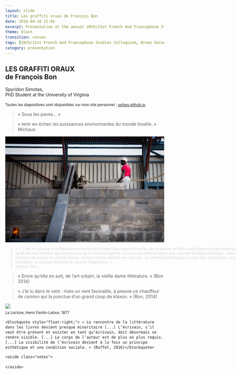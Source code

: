 ```yaml
---
layout: slide
title: Les graffiti oraux de François Bon
date: 2018-04-10 22:01
excerpt: Presentation at the annual 20th/21st French And Francophone Studies Colloquium, "Sous les pavés..." at Brown, RI.
theme: black
transition: convex
tags: [20th/21st French And Francophone Studies Colloquium, Brown University, Sous les pavés...]
category: presentation
---
```

<!-- Page de titre -->
<section>
  <h2>LES GRAFFITI ORAUX <br>
  de François Bon</h2>
  <!-- <h3>ou la lecture à haute voix dans un espace public comme activisme radical</h3> -->
  <p>Spyridon Simotas, <br>
  PhD Student at the University of Virginia</p>
  <p>
  <small>Toutes les diapositives sont disponibles sur mon site personnel : <a href="https://ss4ws.github.io/blog/2018/Brown/#/">ss4ws.github.io</a></small>
  </p>
</section>

<!-- 1. Introduction: «RONDS-POINTS» -->
<section data-background-image="/assets/img/2018/04/Brown/ronds-points.png">


<!-- SPEAKER NOTES -->
  <aside class="notes">

  </aside>
<!-- END SPEAKER NOTES -->
</section>

<!-- 2. Sous les pavés -->
<section data-background-image="/assets/img/2018/04/Brown/sous-les-paves.jpg">
  <blockquote>« Sous les pavés... »</blockquote>

<!-- SPEAKER NOTES -->
  <aside class="notes">

  </aside>
<!-- END SPEAKER NOTES -->
</section>

<!-- 3. Michaux -->
<section data-background-image="/assets/img/2018/04/Brown/michaux.jpg">
  <blockquote>« tenir en échec les puissances environnantes du monde hostile. » Michaux</blockquote>

<!-- SPEAKER NOTES -->
  <aside class="notes">

  </aside>
<!-- END SPEAKER NOTES -->
</section>


<!-- 6. Introduction: POLAU -->
<section>
<img src="/assets/img/2018/04/Brown/polau-st-pierre-des-corps-point-haut-8.jpg">

<!-- SPEAKER NOTES -->
  <aside class="notes">

  </aside>
<!-- END SPEAKER NOTES -->
</section>

<!-- 7. Vasset -->
<section data-background-image="/assets/img/2018/04/Brown/livre-blanc.jpg">
<blockquote style="font-size:80%; color:#D3D3D3; width:1000px">
« […] l’art en général et la littérature en particulier feraient bien mieux d’inventer des pratiques et d’être explicitement programmatiques plutôt que de produire des objets finis et de courir après les tout derniers spectateurs pour qu’ils viennent admirer. On pourrait même imaginer une nouvelle discipline artistique : faite d’énoncés et de formules : charge aux amateurs, s’ils le désirent, de réaliser les projets décrits, sachant que la majorité n’en fera rien, se contentant d’imaginer, à partir des instructions, de possibles aboutissements, l’œuvre elle-même étant cette oscillation, ce précaire équilibre au seuil de l’expression. »<br> (Vasset, 54)»
</blockquote>

<!-- SPEAKER NOTES -->
  <aside class="notes">

  </aside>
<!-- END SPEAKER NOTES -->
</section>

<!-- 8. Envie -->
<section data-background-image="/assets/img/2018/04/Brown/polau-st-pierre-des-corps-point-haut-8.jpg">
<blockquote>« Envie qu’elle en soit, de l’art urbain, la vieille dame littérature. » (Bon 2014)</blockquote>

<!-- SPEAKER NOTES -->
  <aside class="notes">

  </aside>
<!-- END SPEAKER NOTES -->
</section>

<!-- 9. Klaxon Exilé ici -->
<section data-background-image="/assets/img/2018/04/Brown/bon-exile.jpg">
  <blockquote>« J’ai lu dans le vent : mais un vent favorable, à preuve ce chauffeur de camion qui la ponctue d’un grand coup de klaxon. » (Bon, 2014) </blockquote>

<!-- SPEAKER NOTES -->
  <aside class="notes">

  </aside>
<!-- END SPEAKER NOTES -->
</section>



<section>
<img src="https://upload.wikimedia.org/wikipedia/commons/5/5d/Fantin-Latour-La_Lecture-Lyon.jpg" style="height:600px;"><br>
<small>La Lecture, Henri Fantin-Latour, 1877</small>

<!-- SPEAKER NOTES -->
  <aside class="notes">

  </aside>
<!-- END SPEAKER NOTES -->
</section>



<section data-background-image="/assets/img/2018/04/Brown/corps-auteur.jpg">

    <blockquote style="float:right;"> « La rencontre de la littérature dans les livres devient presque minoritaire [...] L’écrivain, s’il veut être présent et exister en tant qu’écrivain, doit désormais se rendre visible. [...] Le corps de l’auteur est de plus en plus requis. [...] La visibilité de l’écrivain devient à la fois un principe esthétique et une condition sociale. » (Ruffel, 2016)</blockquote>


  <!-- SPEAKER NOTES -->
    <aside class="notes">

    </aside>
  <!-- END SPEAKER NOTES -->
</section>
